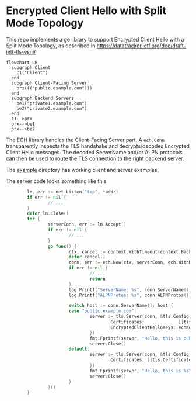 # Encrypted Client Hello with Split Mode Topology

This repo implements a go library to support Encrypted Client Hello with a Split Mode Topology, as described in https://datatracker.ietf.org/doc/draft-ietf-tls-esni/

```mermaid
flowchart LR
  subgraph Client
    c1("Client")
  end
  subgraph Client-Facing Server
    prx((("public.example.com")))
  end
  subgraph Backend Servers
    be1("private1.example.com")
    be2("private2.example.com")
  end
  c1-->prx
  prx-->be1
  prx-->be2
```

The ECH library handles the Client-Facing Server part. A `ech.Conn` transparently inspects the TLS handshake and decrypts/decodes Encrypted Client Hello messages. The decoded ServerName and/or ALPN protocols can then be used to route the TLS connection to the right backend server.

The [example](https://github.com/c2FmZQ/ech/tree/main/example) directory has working client and server examples.

The server code looks something like this:
```go
        ln, err := net.Listen("tcp", *addr)
        if err != nil {
                // ...
        }
        defer ln.Close()
        for {
                serverConn, err := ln.Accept()
                if err != nil {
                        // ...
                }
                go func() {
                        ctx, cancel := context.WithTimeout(context.Background(), 5*time.Second)
                        defer cancel()
                        conn, err := ech.New(ctx, serverConn, ech.WithKeys(echKeys))
                        if err != nil {
                                // ...
                                return
                        }
                        log.Printf("ServerName: %s", conn.ServerName())
                        log.Printf("ALPNProtos: %s", conn.ALPNProtos())

                        switch host := conn.ServerName(); host {
                        case "public.example.com":
                                server := tls.Server(conn, &tls.Config{
                                        Certificates:             []tls.Certificate{tlsCert},
                                        EncryptedClientHelloKeys: echKeys,
                                })
                                fmt.Fprintf(server, "Hello, this is public.example.com\n")
                                server.Close()
                        default:
                                server := tls.Server(conn, &tls.Config{
                                        Certificates: []tls.Certificate{tlsCert},
                                })
                                fmt.Fprintf(server, "Hello, this is %s\n", host)
                                server.Close()
                        }
                }()
        }
```
